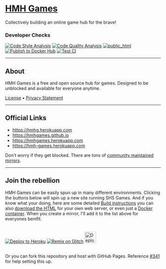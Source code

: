 # [HMH Games](https://hmhgames.github.io/)
Collectively building an online game hub for the brave!

### Developer Checks
[![Code Style Analysis](https://github.com/SHSGames/shsgames.github.io/actions/workflows/code-style-analysis.yml/badge.svg)](https://github.com/SHSGames/shsgames.github.io/actions/workflows/code-style-analysis.yml) [![Code Quality Analysis](https://github.com/SHSGames/shsgames.github.io/actions/workflows/code-quality-analysis.yml/badge.svg)](https://github.com/SHSGames/shsgames.github.io/actions/workflows/code-quality-analysis.yml) [![public_html](https://github.com/SHSGames/shsgames.github.io/actions/workflows/public-html.yml/badge.svg)](https://github.com/SHSGames/shsgames.github.io/actions/workflows/public-html.yml) [![Publish to Docker Hub](https://github.com/SHSGames/shsgames.github.io/actions/workflows/docker.yml/badge.svg)](https://github.com/SHSGames/shsgames.github.io/actions/workflows/docker.yml) [![Test CI](https://github.com/SHSGames/shsgames.github.io/actions/workflows/test-ci.yml/badge.svg)](https://github.com/SHSGames/shsgames.github.io/actions/workflows/test-ci.yml)

---
## About
HMH Games is a free and open source hub for games. Designed to be unblocked and available for everyone anytime.

[License](./LICENSE.md) • [Privacy Statement](./PRIVACY.md)

----
## Official Links
* https://hmhg.herokuapp.com
* https://hmhgames.github.io
* https://hmhgames.herokuapp.com
* https://hmh-games.herokuapp.com

Don't worry if they get blocked. There are tons of [community maintained mirrors](./MIRRORS.md).

---
## Join the rebellion
HMH Games can be easily spun up in many different environments. Clicking the buttons below will spin up a new site running SHS Games. And if you know what your doing, here are some detailed [Build instructions](https://github.com/SHSGames/hmhgames.github.io/blob/master/BUILDING.md) you can also [download the HTML](https://github.com/HMHGames/HMHgames.github.io/archive/refs/heads/public_html.zip) for your own web server, or even just a [Docker container](https://hub.docker.com/r/hmhgames/hmhgames). When you create a mirror, I'll add it to the list above for everyones benifit.

[![Deploy to Heroku](https://www.herokucdn.com/deploy/button.svg)](https://heroku.com/deploy)
[![Remix on Glitch](https://cdn.glitch.com/2703baf2-b643-4da7-ab91-7ee2a2d00b5b%2Fremix-button.svg)](https://glitch.com/edit/#!/import/github/SHSGames/shsgames.github.io)
[<img src="https://camo.githubusercontent.com/aaa5efab04d69a070ff9ee9f75506b38932a7300359318135f4790c31b7dace4/68747470733a2f2f7265706c2e69742f62616467652f6769746875622f756e6b6e6f776e626c7565677579362f4d696e6553776565706572" alt="Deploy instance on Replit" height="36px" style="margin: 20px 0;">](https://replit.com/github/SHSGames/shsgames.github.io)

Or you can fork this repository and host with GitHub Pages. Reference [#341](https://github.com/SHSGames/shsgames.github.io/discussions/341) for help setting this up.
